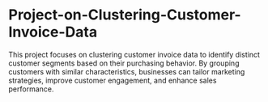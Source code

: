 # Project-on-Clustering-Customer-Invoice-Data
This project focuses on clustering customer invoice data to identify distinct customer segments based on their purchasing behavior. By grouping customers with similar characteristics, businesses can tailor marketing strategies, improve customer engagement, and enhance sales performance.
